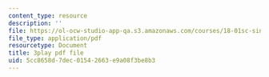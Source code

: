 ```yaml
---
content_type: resource
description: ''
file: https://ol-ocw-studio-app-qa.s3.amazonaws.com/courses/18-01sc-single-variable-calculus-fall-2010/5cc8658d7dec01542663e9a08f3be8b3_7vVBtiVXIw.pdf
file_type: application/pdf
resourcetype: Document
title: 3play pdf file
uid: 5cc8658d-7dec-0154-2663-e9a08f3be8b3
---
```

